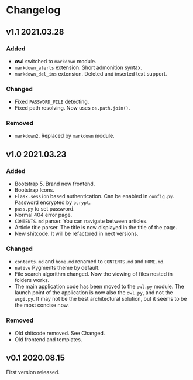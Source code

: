 # Changelog

## v1.1 2021.03.28

### Added

- **owl** switched to `markdown` module.
- `markdown_alerts` extension. Short admonition syntax.
- `markdown_del_ins` extension. Deleted and inserted text support.

### Changed

- Fixed `PASSWORD_FILE` detecting.
- Fixed path resolving. Now uses `os.path.join()`.

### Removed

- `markdown2`. Replaced by `markdown` module.

## v1.0 2021.03.23

### Added

- Bootstrap 5. Brand new frontend.
- Bootstrap Icons.
- `Flask.session` based authentication. Can be enabled in `config.py`. Password encrypted by `bcrypt`.
- `pass.py` to set password.
- Normal 404 error page.
- `CONTENTS.md` parser. You can navigate between articles.
- Article title parser. The title is now displayed in the title of the page.
- New shitcode. It will be refactored in next versions.

### Changed

- `contents.md` and `home.md` renamed to `CONTENTS.md` and `HOME.md`.
- `native` Pygments theme by default.
- File search algorithm changed. Now the viewing of files nested in folders works.
- The main application code has been moved to the `owl.py` module. The launch point of the application is now also the `owl.py`, and not the `wsgi.py`. It may not be the best architectural solution, but it seems to be the most concise now.

### Removed

- Old shitcode removed. See Changed.
- Old frontend and templates.

## v0.1 2020.08.15

First version released.
